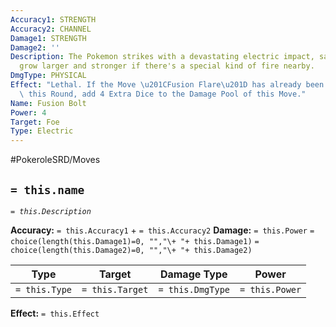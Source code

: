 ```yaml
---
Accuracy1: STRENGTH
Accuracy2: CHANNEL
Damage1: STRENGTH
Damage2: ''
Description: The Pokemon strikes with a devastating electric impact, said impact will
  grow larger and stronger if there's a special kind of fire nearby.
DmgType: PHYSICAL
Effect: "Lethal. If the Move \u201CFusion Flare\u201D has already been used by anyone\
  \ this Round, add 4 Extra Dice to the Damage Pool of this Move."
Name: Fusion Bolt
Power: 4
Target: Foe
Type: Electric
---
```


#PokeroleSRD/Moves

## `= this.name` 
*`= this.Description`*

**Accuracy:** `= this.Accuracy1` + `= this.Accuracy2`
**Damage:** `= this.Power` `= choice(length(this.Damage1)=0, "","\+ "+ this.Damage1)` `= choice(length(this.Damage2)=0, "","\+ "+ this.Damage2)`

| Type          | Target          | Damage Type          | Power          |
| ------------- | --------------- | ---------------- | -------------- |
| `= this.Type` | `= this.Target` | `= this.DmgType` | `= this.Power` | 

**Effect:** `= this.Effect`